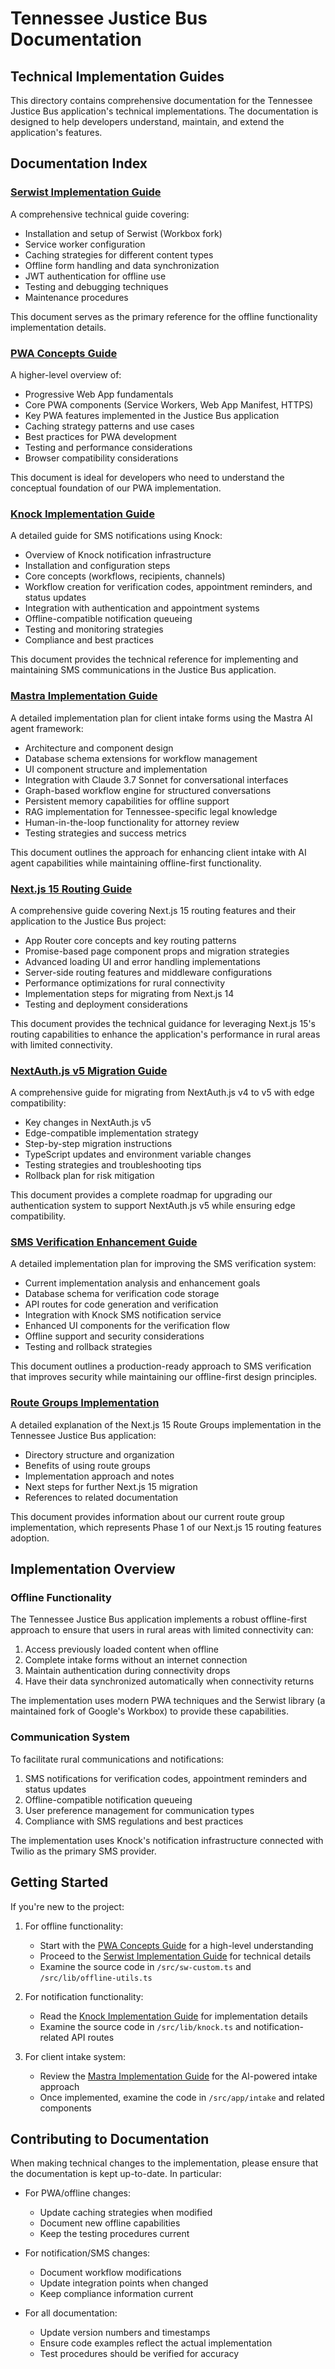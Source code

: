 # Tennessee Justice Bus Documentation

## Technical Implementation Guides

This directory contains comprehensive documentation for the Tennessee Justice Bus application's technical implementations. The documentation is designed to help developers understand, maintain, and extend the application's features.

## Documentation Index

### [Serwist Implementation Guide](./serwist-implementation-guide.md)

A comprehensive technical guide covering:

- Installation and setup of Serwist (Workbox fork)
- Service worker configuration
- Caching strategies for different content types
- Offline form handling and data synchronization
- JWT authentication for offline use
- Testing and debugging techniques
- Maintenance procedures

This document serves as the primary reference for the offline functionality implementation details.

### [PWA Concepts Guide](./pwa-concepts-guide.md)

A higher-level overview of:

- Progressive Web App fundamentals
- Core PWA components (Service Workers, Web App Manifest, HTTPS)
- Key PWA features implemented in the Justice Bus application
- Caching strategy patterns and use cases
- Best practices for PWA development
- Testing and performance considerations
- Browser compatibility considerations

This document is ideal for developers who need to understand the conceptual foundation of our PWA implementation.

### [Knock Implementation Guide](./knock-implementation-guide.md)

A detailed guide for SMS notifications using Knock:

- Overview of Knock notification infrastructure
- Installation and configuration steps
- Core concepts (workflows, recipients, channels)
- Workflow creation for verification codes, appointment reminders, and status updates
- Integration with authentication and appointment systems
- Offline-compatible notification queueing
- Testing and monitoring strategies
- Compliance and best practices

This document provides the technical reference for implementing and maintaining SMS communications in the Justice Bus application.

### [Mastra Implementation Guide](./mastra-implementation-guide.md)

A detailed implementation plan for client intake forms using the Mastra AI agent framework:

- Architecture and component design
- Database schema extensions for workflow management
- UI component structure and implementation
- Integration with Claude 3.7 Sonnet for conversational interfaces
- Graph-based workflow engine for structured conversations
- Persistent memory capabilities for offline support
- RAG implementation for Tennessee-specific legal knowledge
- Human-in-the-loop functionality for attorney review
- Testing strategies and success metrics

This document outlines the approach for enhancing client intake with AI agent capabilities while maintaining offline-first functionality.

### [Next.js 15 Routing Guide](./nextjs15-routing-guide.md)

A comprehensive guide covering Next.js 15 routing features and their application to the Justice Bus project:

- App Router core concepts and key routing patterns
- Promise-based page component props and migration strategies
- Advanced loading UI and error handling implementations
- Server-side routing features and middleware configurations
- Performance optimizations for rural connectivity
- Implementation steps for migrating from Next.js 14
- Testing and deployment considerations

This document provides the technical guidance for leveraging Next.js 15's routing capabilities to enhance the application's performance in rural areas with limited connectivity.

### [NextAuth.js v5 Migration Guide](./nextauth-v5-migration-guide.md)

A comprehensive guide for migrating from NextAuth.js v4 to v5 with edge compatibility:

- Key changes in NextAuth.js v5
- Edge-compatible implementation strategy
- Step-by-step migration instructions
- TypeScript updates and environment variable changes
- Testing strategies and troubleshooting tips
- Rollback plan for risk mitigation

This document provides a complete roadmap for upgrading our authentication system to support NextAuth.js v5 while ensuring edge compatibility.

### [SMS Verification Enhancement Guide](./sms-verification-enhancement-guide.md)

A detailed implementation plan for improving the SMS verification system:

- Current implementation analysis and enhancement goals
- Database schema for verification code storage
- API routes for code generation and verification
- Integration with Knock SMS notification service
- Enhanced UI components for the verification flow
- Offline support and security considerations
- Testing and rollback strategies

This document outlines a production-ready approach to SMS verification that improves security while maintaining our offline-first design principles.

### [Route Groups Implementation](./route-groups-implementation.md)

A detailed explanation of the Next.js 15 Route Groups implementation in the Tennessee Justice Bus application:

- Directory structure and organization
- Benefits of using route groups
- Implementation approach and notes
- Next steps for further Next.js 15 migration
- References to related documentation

This document provides information about our current route group implementation, which represents Phase 1 of our Next.js 15 routing features adoption.

## Implementation Overview

### Offline Functionality

The Tennessee Justice Bus application implements a robust offline-first approach to ensure that users in rural areas with limited connectivity can:

1. Access previously loaded content when offline
2. Complete intake forms without an internet connection
3. Maintain authentication during connectivity drops
4. Have their data synchronized automatically when connectivity returns

The implementation uses modern PWA techniques and the Serwist library (a maintained fork of Google's Workbox) to provide these capabilities.

### Communication System

To facilitate rural communications and notifications:

1. SMS notifications for verification codes, appointment reminders and status updates
2. Offline-compatible notification queueing
3. User preference management for communication types
4. Compliance with SMS regulations and best practices

The implementation uses Knock's notification infrastructure connected with Twilio as the primary SMS provider.

## Getting Started

If you're new to the project:

1. For offline functionality:

   - Start with the [PWA Concepts Guide](./pwa-concepts-guide.md) for a high-level understanding
   - Proceed to the [Serwist Implementation Guide](./serwist-implementation-guide.md) for technical details
   - Examine the source code in `/src/sw-custom.ts` and `/src/lib/offline-utils.ts`

2. For notification functionality:

   - Read the [Knock Implementation Guide](./knock-implementation-guide.md) for implementation details
   - Examine the source code in `/src/lib/knock.ts` and notification-related API routes

3. For client intake system:
   - Review the [Mastra Implementation Guide](./mastra-implementation-guide.md) for the AI-powered intake approach
   - Once implemented, examine the code in `/src/app/intake` and related components

## Contributing to Documentation

When making technical changes to the implementation, please ensure that the documentation is kept up-to-date. In particular:

- For PWA/offline changes:

  - Update caching strategies when modified
  - Document new offline capabilities
  - Keep the testing procedures current

- For notification/SMS changes:

  - Document workflow modifications
  - Update integration points when changed
  - Keep compliance information current

- For all documentation:
  - Update version numbers and timestamps
  - Ensure code examples reflect the actual implementation
  - Test procedures should be verified for accuracy
